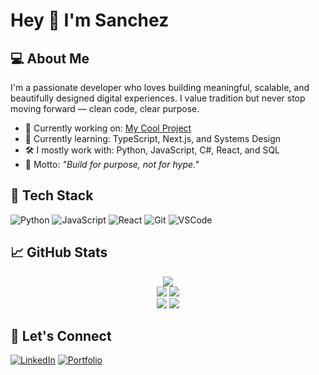 # Hey 👋 I'm Sanchez

## 💻 About Me
I'm a passionate developer who loves building meaningful, scalable, and beautifully designed digital experiences. I value tradition but never stop moving forward — clean code, clear purpose.

- 🔭 Currently working on: [My Cool Project](https://github.com/yourusername/yourproject)
- 🌱 Currently learning: TypeScript, Next.js, and Systems Design
- 🛠️ I mostly work with: Python, JavaScript, C#, React, and SQL
- 🧠 Motto: *"Build for purpose, not for hype."*

## 🧰 Tech Stack
![Python](https://img.shields.io/badge/-Python-3776AB?style=flat&logo=python&logoColor=white)
![JavaScript](https://img.shields.io/badge/-JavaScript-F7DF1E?style=flat&logo=javascript&logoColor=black)
![React](https://img.shields.io/badge/-React-61DAFB?style=flat&logo=react&logoColor=black)
![Git](https://img.shields.io/badge/-Git-F05032?style=flat&logo=git&logoColor=white)
![VSCode](https://img.shields.io/badge/-VSCode-007ACC?style=flat&logo=visual-studio-code&logoColor=white)

## 📈 GitHub Stats
<p align="center">
  <img src="https://github-profile-summary-cards.vercel.app/api/cards/profile-details?username=yourusername&theme=github_dark" />
  <br>
  <img src="https://github-profile-summary-cards.vercel.app/api/cards/repos-per-language?username=yourusername&theme=github_dark" />
  <img src="https://github-profile-summary-cards.vercel.app/api/cards/most-commit-language?username=yourusername&theme=github_dark" />
  <br>
  <img src="https://github-profile-summary-cards.vercel.app/api/cards/stats?username=yourusername&theme=github_dark" />
  <img src="https://github-profile-summary-cards.vercel.app/api/cards/productive-time?username=yourusername&theme=github_dark&utcOffset=3" />
</p>


## 🔗 Let's Connect
[![LinkedIn](https://img.shields.io/badge/LinkedIn-blue?style=flat&logo=linkedin)](https://linkedin.com/in/yourname)
[![Portfolio](https://img.shields.io/badge/Portfolio-000?style=flat&logo=firefox&logoColor=white)](https://yourportfolio.com)
